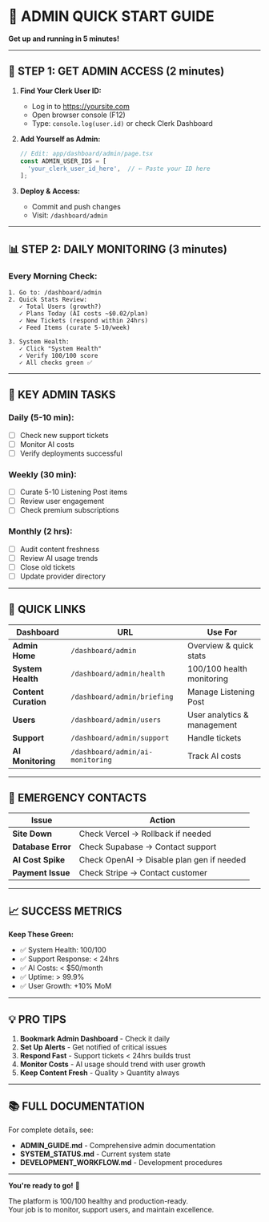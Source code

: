 # 🚀 ADMIN QUICK START GUIDE

**Get up and running in 5 minutes!**

---

## 🔐 STEP 1: GET ADMIN ACCESS (2 minutes)

1. **Find Your Clerk User ID:**
   - Log in to https://yoursite.com
   - Open browser console (F12)
   - Type: `console.log(user.id)` or check Clerk Dashboard

2. **Add Yourself as Admin:**
   ```typescript
   // Edit: app/dashboard/admin/page.tsx
   const ADMIN_USER_IDS = [
     'your_clerk_user_id_here',  // ← Paste your ID here
   ];
   ```

3. **Deploy & Access:**
   - Commit and push changes
   - Visit: `/dashboard/admin`

---

## 📊 STEP 2: DAILY MONITORING (3 minutes)

### **Every Morning Check:**

```
1. Go to: /dashboard/admin
2. Quick Stats Review:
   ✓ Total Users (growth?)
   ✓ Plans Today (AI costs ~$0.02/plan)
   ✓ New Tickets (respond within 24hrs)
   ✓ Feed Items (curate 5-10/week)

3. System Health:
   ✓ Click "System Health"
   ✓ Verify 100/100 score
   ✓ All checks green ✅
```

---

## 🎯 KEY ADMIN TASKS

### **Daily (5-10 min):**
- [ ] Check new support tickets
- [ ] Monitor AI costs
- [ ] Verify deployments successful

### **Weekly (30 min):**
- [ ] Curate 5-10 Listening Post items
- [ ] Review user engagement
- [ ] Check premium subscriptions

### **Monthly (2 hrs):**
- [ ] Audit content freshness
- [ ] Review AI usage trends
- [ ] Close old tickets
- [ ] Update provider directory

---

## 🔗 QUICK LINKS

| Dashboard | URL | Use For |
|-----------|-----|---------|
| **Admin Home** | `/dashboard/admin` | Overview & quick stats |
| **System Health** | `/dashboard/admin/health` | 100/100 health monitoring |
| **Content Curation** | `/dashboard/admin/briefing` | Manage Listening Post |
| **Users** | `/dashboard/admin/users` | User analytics & management |
| **Support** | `/dashboard/admin/support` | Handle tickets |
| **AI Monitoring** | `/dashboard/admin/ai-monitoring` | Track AI costs |

---

## 🚨 EMERGENCY CONTACTS

| Issue | Action |
|-------|--------|
| **Site Down** | Check Vercel → Rollback if needed |
| **Database Error** | Check Supabase → Contact support |
| **AI Cost Spike** | Check OpenAI → Disable plan gen if needed |
| **Payment Issue** | Check Stripe → Contact customer |

---

## 📈 SUCCESS METRICS

**Keep These Green:**
- ✅ System Health: 100/100
- ✅ Support Response: < 24hrs
- ✅ AI Costs: < $50/month
- ✅ Uptime: > 99.9%
- ✅ User Growth: +10% MoM

---

## 💡 PRO TIPS

1. **Bookmark Admin Dashboard** - Check it daily
2. **Set Up Alerts** - Get notified of critical issues
3. **Respond Fast** - Support tickets < 24hrs builds trust
4. **Monitor Costs** - AI usage should trend with user growth
5. **Keep Content Fresh** - Quality > Quantity always

---

## 📚 FULL DOCUMENTATION

For complete details, see:
- **ADMIN_GUIDE.md** - Comprehensive admin documentation
- **SYSTEM_STATUS.md** - Current system state
- **DEVELOPMENT_WORKFLOW.md** - Development procedures

---

**You're ready to go!** 🎉

The platform is 100/100 healthy and production-ready.  
Your job is to monitor, support users, and maintain excellence.


